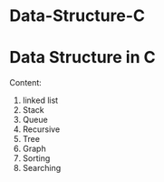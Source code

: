 # Data-Structure-C
Data Structure in C
=
Content:
1. linked list
2. Stack
3. Queue
4. Recursive 
5. Tree
6. Graph
7. Sorting
8. Searching

